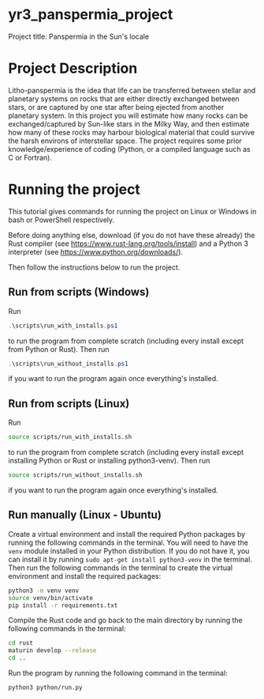 
# yr3_panspermia_project

Project title: Panspermia in the Sun's locale

# Project Description

Litho-panspermia is the idea that life can be transferred between stellar
and planetary systems on rocks that are either directly exchanged
between stars, or are captured by one star after being ejected from
another planetary system. In this project you will estimate how many
rocks can be exchanged/captured by Sun-like stars in the Milky Way, and
then estimate how many of these rocks may harbour biological material
that could survive the harsh environs of interstellar space. The project
requires some prior knowledge/experience of coding (Python, or a compiled
language such as C or Fortran).

# Running the project

This tutorial gives commands for running the project on Linux or Windows in bash or PowerShell respectively.

Before doing anything else, download (if you do not have these already) the Rust compiler (see <https://www.rust-lang.org/tools/install>) and a Python 3 interpreter (see <https://www.python.org/downloads/>).

Then follow the instructions below to run the project.

## Run from scripts (Windows)

Run

```powershell
.\scripts\run_with_installs.ps1
```

to run the program from complete scratch (including every install except from Python or Rust). Then run

```powershell
.\scripts\run_without_installs.ps1
```

if you want to run the program again once everything's installed.

## Run from scripts (Linux)

Run

```bash
source scripts/run_with_installs.sh
```

to run the program from complete scratch (including every install except installing Python or Rust or installing python3-venv). Then run

```bash
source scripts/run_without_installs.sh
```

if you want to run the program again once everything's installed.

## Run manually (Linux - Ubuntu)

Create a virtual environment and install the required Python packages by running the following commands in the terminal. You will need to have the `venv` module installed in your Python distribution. If you do not have it, you can install it by running `sudo apt-get install python3-venv` in the terminal. Then run the following commands in the terminal to create the virtual environment and install the required packages:

```bash
python3 -m venv venv
source venv/bin/activate
pip install -r requirements.txt
```

Compile the Rust code and go back to the main directory by running the following commands in the terminal:

```bash
cd rust
maturin develop --release
cd ..
```

Run the program by running the following command in the terminal:

```bash
python3 python/run.py
```
